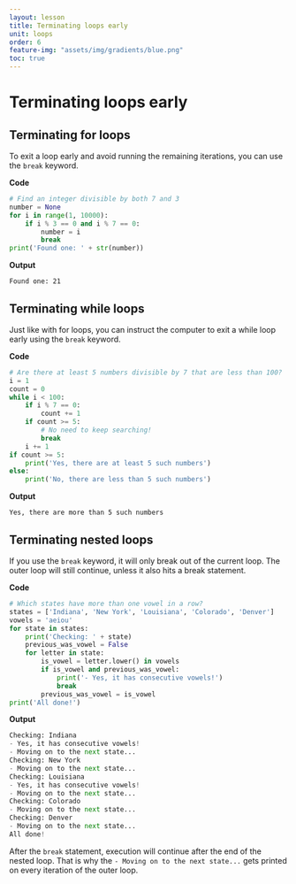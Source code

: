 ```yaml
---
layout: lesson
title: Terminating loops early
unit: loops
order: 6
feature-img: "assets/img/gradients/blue.png"
toc: true
---
```


# Terminating loops early

## Terminating for loops

To exit a loop early and avoid running the remaining iterations, you can use the `break` keyword.

**Code**

```python
# Find an integer divisible by both 7 and 3
number = None
for i in range(1, 10000):
    if i % 3 == 0 and i % 7 == 0:
        number = i
        break
print('Found one: ' + str(number))
```

**Output**

```
Found one: 21
```

## Terminating while loops

Just like with for loops, you can instruct the computer to exit a while loop early using the `break` keyword.

**Code**

```python
# Are there at least 5 numbers divisible by 7 that are less than 100?
i = 1
count = 0
while i < 100:
    if i % 7 == 0:
        count += 1
    if count >= 5:
        # No need to keep searching!
        break
    i += 1
if count >= 5:
    print('Yes, there are at least 5 such numbers')
else:
    print('No, there are less than 5 such numbers')
```

**Output**

```
Yes, there are more than 5 such numbers
```

## Terminating nested loops

If you use the `break` keyword, it will only break out of the current loop. The outer loop will still continue, unless it also hits a break statement.

**Code**

```python
# Which states have more than one vowel in a row?
states = ['Indiana', 'New York', 'Louisiana', 'Colorado', 'Denver']
vowels = 'aeiou'
for state in states:
    print('Checking: ' + state)
    previous_was_vowel = False
    for letter in state:
        is_vowel = letter.lower() in vowels
        if is_vowel and previous_was_vowel:
            print('- Yes, it has consecutive vowels!')
            break
        previous_was_vowel = is_vowel
print('All done!')
```

**Output**

```python
Checking: Indiana
- Yes, it has consecutive vowels!
- Moving on to the next state...
Checking: New York
- Moving on to the next state...
Checking: Louisiana
- Yes, it has consecutive vowels!
- Moving on to the next state...
Checking: Colorado
- Moving on to the next state...
Checking: Denver
- Moving on to the next state...
All done!
```

After the `break` statement, execution will continue after the end of the nested loop. That is why the `- Moving on to the next state...` gets printed on every iteration of the outer loop.
